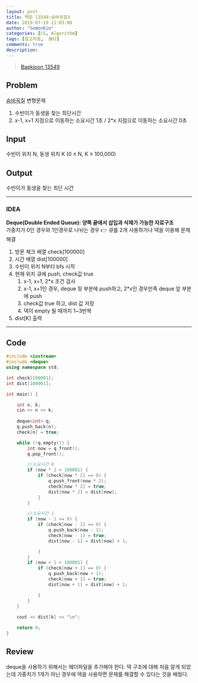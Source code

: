```yaml
---
layout: post
title: 백준 13549:숨바꼭질3
date: 2019-07-19 11:03:00
author: "SeWonKim"
categories: [CS, Algorithm]
tags: [알고리즘,  BOJ]
comments: true
description: 
---
```


> [Baekjoon 13549](https://www.acmicpc.net/problem/13549)

## Problem
[숨바꼭질](https://siromom.github.io/algorithm/2019/07/18/Q1697.html) 변형문제
  1. 수빈이가 동생을 찾는 최단시간
  2. x-1, x+1 지점으로 이동하는 소요시간 1초 / 2*x 지점으로 이동하는 소요시간 0초

## Input
수빈이 위치 N, 동생 위치 K (0 ≤ N, K ≤ 100,000)

## Output
수빈이가 동생을 찾는 최단 시간

---


### IDEA
**Deque(Double Ended Queue): 양쪽 끝에서 삽입과 삭제가 가능한 자료구조**\
가중치가 0인 경우와 1인경우로 나뉘는 경우 👉 큐를 2개 사용하거나 덱을 이용해 문제 해결

  1. 방문 체크 배열 check[100000]
  2. 시간 배열 dist[100000]
  3. 수빈이 위치 N부터 bfs 시작
  4. 현재 위치 큐에 push, check값 true
      1. x-1, x+1, 2*x 조건 검사
      2. x-1, x+1인 경우, deque 뒷 부분에 push하고, 2*x인 경우만족 deque 앞 부분에 push
      3. check값 true 하고, dist 값 저장
      4. 덱이 empty 될 때까지 1~3반복
  5. dist[K] 출력
     
---


## Code
```cpp
#include <iostream>
#include <deque>
using namespace std;

int check[100001];
int dist[100001];

int main() {

	int n, k;
	cin >> n >> k;
	
	deque<int> q;
	q.push_back(n);
	check[n] = true;

	while (!q.empty()) {
		int now = q.front();
		q.pop_front();

		//소요시간 0
		if (now * 2 < 100001) {
			if (check[now * 2] == 0) {
				q.push_front(now * 2);
				check[now * 2] = true;
				dist[now * 2] = dist[now];
			}
		}

		//소요시간 1
		if (now - 1 >= 0) {
			if (check[now - 1] == 0) {
				q.push_back(now - 1);
				check[now - 1] = true;
				dist[now - 1] = dist[now] + 1;

			}
		}
		if (now + 1 < 100001) {
			if (check[now + 1] == 0) {
				q.push_back(now + 1);
				check[now + 1] = true;
				dist[now + 1] = dist[now] + 1;

			}
		}
	}
	
	cout << dist[k] << "\n";

	return 0;
}
```


## Review
deque을 사용하기 위해서는 <deque>헤더파일을 추가해야 한다. 덱 구조에 대해 처음 알게 되었는데 가중치가 1개가 아닌 경우에 덱을 사용하면
문제를 해결할 수 있다는 것을 배웠다.
